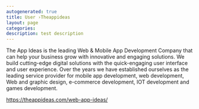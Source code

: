```yaml
---
autogenerated: true
title: User ›Theappideas
layout: page
categories: 
description: test description
---
```


The App Ideas is the leading Web & Mobile App Development Company that can help your business grow with innovative and engaging solutions. We build cutting-edge digital solutions with the quick-engaging user interface and user experience. Over the years we have established ourselves as the leading service provider for mobile app development, web development, Web and graphic design, e-commerce development, IOT development and games development.

https://theappideas.com/web-app-ideas/
